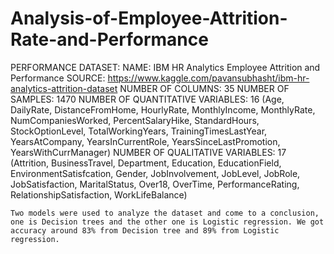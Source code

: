 # Analysis-of-Employee-Attrition-Rate-and-Performance

PERFORMANCE DATASET: 
NAME: IBM HR Analytics Employee Attrition and Performance 
SOURCE: https://www.kaggle.com/pavansubhasht/ibm-hr-analytics-attrition-dataset 
NUMBER OF COLUMNS: 35 NUMBER OF SAMPLES: 1470 NUMBER OF QUANTITATIVE VARIABLES: 16 (Age, DailyRate, DistanceFromHome, HourlyRate, MonthlyIncome, MonthlyRate, NumCompaniesWorked, PercentSalaryHike, StandardHours, StockOptionLevel, TotalWorkingYears, TrainingTimesLastYear, YearsAtCompany, YearsInCurrentRole, YearsSinceLastPromotion, YearsWithCurrManager) 
NUMBER OF QUALITATIVE VARIABLES: 17 (Attrition, BusinessTravel, Department, Education, EducationField, EnvironmentSatisfcation, Gender, JobInvolvement, JobLevel, JobRole, JobSatisfaction, MaritalStatus, Over18, OverTime, PerformanceRating, RelationshipSatisfaction, WorkLifeBalance)

    Two models were used to analyze the dataset and come to a conclusion, one is Decision trees and the other one is Logistic regression. We got accuracy around 83% from Decision tree and 89% from Logistic regression.
